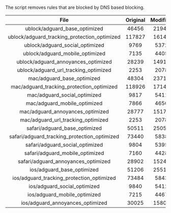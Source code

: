 The script removes rules that are blocked by DNS based blocking.


| File | Original | Modified |
|:----:|:-----:|:-----:|
| ublock/adguard_base_optimized | 46456 | 21943 |
| ublock/adguard_tracking_protection_optimized | 117827 | 16141 |
| ublock/adguard_social_optimized | 9769 | 5372 |
| ublock/adguard_mobile_optimized | 7135 | 4405 |
| ublock/adguard_annoyances_optimized | 28239 | 14919 |
| ublock/adguard_url_tracking_optimized | 2253 | 2078 |
| mac/adguard_base_optimized | 48304 | 23710 |
| mac/adguard_tracking_protection_optimized | 118926 | 17143 |
| mac/adguard_social_optimized | 9817 | 5411 |
| mac/adguard_mobile_optimized | 7866 | 4650 |
| mac/adguard_annoyances_optimized | 28777 | 15173 |
| mac/adguard_url_tracking_optimized | 2253 | 2078 |
| safari/adguard_base_optimized | 50511 | 25050 |
| safari/adguard_tracking_protection_optimized | 73440 | 5838 |
| safari/adguard_social_optimized | 9804 | 5395 |
| safari/adguard_mobile_optimized | 7160 | 4428 |
| safari/adguard_annoyances_optimized | 28902 | 15246 |
| ios/adguard_base_optimized | 51206 | 25514 |
| ios/adguard_tracking_protection_optimized | 73484 | 5843 |
| ios/adguard_social_optimized | 9840 | 5412 |
| ios/adguard_mobile_optimized | 7215 | 4467 |
| ios/adguard_annoyances_optimized | 30025 | 15800 |